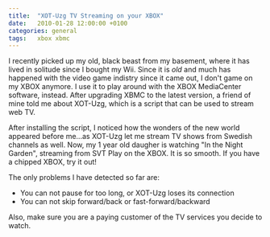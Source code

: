 ```yaml
---
title:	"XOT-Uzg TV Streaming on your XBOX"
date:	2010-01-28 12:00:00 +0100
categories: general
tags: 	xbox xbmc
---
```



I recently picked up my old, black beast from my basement, where it has lived in
solitude since I bought my Wii. Since it is *old* and much has happened with the
video game indistry since it came out, I don't game on my XBOX anymore. I use it
to play around with the XBOX MediaCenter software, instead. After upgrading XBMC
to the latest version, a friend of mine told me about XOT-Uzg, which is a script
that can be used to stream web TV.

After installing the script, I noticed how the wonders of the new world appeared
before me...as XOT-Uzg let me stream TV shows from Swedish channels as well. Now,
my 1 year old daugher is watching "In the Night Garden", streaming from SVT Play
on the XBOX. It is so smooth. If you have a chipped XBOX, try it out!

The only problems I have detected so far are:

- You can not pause for too long, or XOT-Uzg loses its connection
- You can not skip forward/back or fast-forward/backward

Also, make sure you are a paying customer of the TV services you decide to watch.